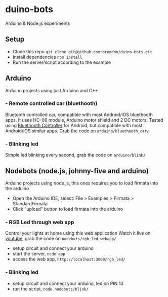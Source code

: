 # duino-bots
Arduino &amp; Node.js experiments

## Setup
* Clone this repo `git clone git@github.com:orendon/duino-bots.git`
* Install dependencies `npm install`
* Run the server/script according to the example


## Arduino
Arduino projects using just Arduino and C++

### - Remote controlled car (bluethooth)
Bluetooth controlled car, compatible with most Android/iOS bluethooth apps.
It uses HC-06 module, Arduino motor shield and 2 DC motors.
Tested using [Bluethooth Controller](https://play.google.com/store/apps/details?id=apps.BT&hl=en) for Android, but compatible with most Android/iOS similar apps.
Grab the code on `arduino/bluethooth_car/`

### - Blinking led
Simple led blinking every second, grab the code on `arduino/blink/`

## Nodebots (node.js, johnny-five and arduino)
Arduino projects using node.js, this ones requires you to load firmata into the arduino

* Open the Arduino IDE, select: File > Examples > Firmata > StandardFirmata
* Click "upload" button to load firmata into the arduino

### - RGB Led through web app
Control your lights at home using this web application
Watch it live on [youtube](http://www.youtube.com/watch?v=c3o9VuWy7ls), grab the code on `nodebots/rgb_led_webapp/`

* setup circuit and connect your arduino
* start the server, `node app`
* access the web app, `http://localhost:3000/rgb_led/`

### - Blinking led
* setup circuit and connect your arduino, led on PIN 13
* run the script, `node nodebots/blink/`
